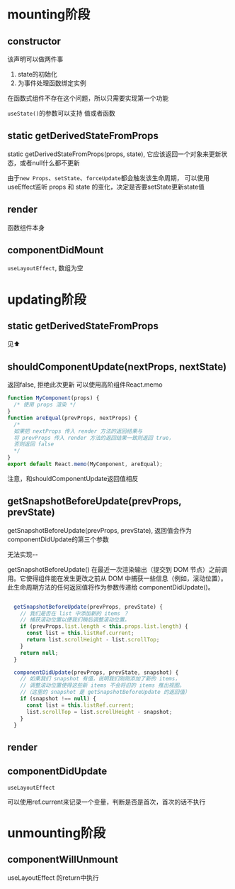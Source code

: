 # mounting阶段

## constructor

该声明可以做两件事
1. state的初始化
2. 为事件处理函数绑定实例

在函数式组件不存在这个问题，所以只需要实现第一个功能

`useState()`的参数可以支持 值或者函数


## static getDerivedStateFromProps

static getDerivedStateFromProps(props, state), 它应该返回一个对象来更新状态，或者null什么都不更新


由于`new Props`、`setState`、`forceUpdate`都会触发该生命周期，
可以使用useEffect监听 props 和 state 的变化，决定是否要setState更新state值



## render

函数组件本身


## componentDidMount

`useLayoutEffect`, 数组为空


# updating阶段


## static getDerivedStateFromProps
见⬆️


## shouldComponentUpdate(nextProps, nextState)

返回false, 拒绝此次更新
可以使用高阶组件React.memo

```jsx
function MyComponent(props) {
  /* 使用 props 渲染 */
}
function areEqual(prevProps, nextProps) {
  /*
  如果把 nextProps 传入 render 方法的返回结果与
  将 prevProps 传入 render 方法的返回结果一致则返回 true，
  否则返回 false
  */
}
export default React.memo(MyComponent, areEqual);
```

注意，和shouldComponentUpdate返回值相反


## getSnapshotBeforeUpdate(prevProps, prevState)

getSnapshotBeforeUpdate(prevProps, prevState), 返回值会作为componentDidUpdate的第三个参数

无法实现--


getSnapshotBeforeUpdate() 在最近一次渲染输出（提交到 DOM 节点）之前调用。它使得组件能在发生更改之前从 DOM 中捕获一些信息（例如，滚动位置）。此生命周期方法的任何返回值将作为参数传递给 componentDidUpdate()。

```jsx

  getSnapshotBeforeUpdate(prevProps, prevState) {
    // 我们是否在 list 中添加新的 items ？
    // 捕获滚动​​位置以便我们稍后调整滚动位置。
    if (prevProps.list.length < this.props.list.length) {
      const list = this.listRef.current;
      return list.scrollHeight - list.scrollTop;
    }
    return null;
  }

  componentDidUpdate(prevProps, prevState, snapshot) {
    // 如果我们 snapshot 有值，说明我们刚刚添加了新的 items，
    // 调整滚动位置使得这些新 items 不会将旧的 items 推出视图。
    //（这里的 snapshot 是 getSnapshotBeforeUpdate 的返回值）
    if (snapshot !== null) {
      const list = this.listRef.current;
      list.scrollTop = list.scrollHeight - snapshot;
    }
  }
```
## render

## componentDidUpdate

`useLayoutEffect`


可以使用ref.current来记录一个变量，判断是否是首次，首次的话不执行




# unmounting阶段

## componentWillUnmount

useLayoutEffect 的return中执行


